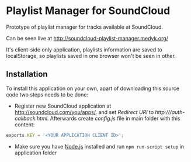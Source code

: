 # Playlist Manager for SoundCloud

Prototype of playlist manager for tracks available at SoundCloud.

Can be seen live at http://soundcloud-playlist-manager.medyk.org/

It's client-side only application, playlists information are saved to
localStorage, so playlists saved in one browser won't be seen in other.

## Installation
To install this application on your own, apart of downloading this source
code two steps needs to be done:

* Register new SoundCloud application at http://soundcloud.com/you/apps/. and set _Redirect URI_ to _http://<location-where-its-hosted>/auth-callback.html_. Afterwards create _config.js_ file in main folder with this content:

```javascript
exports.KEY = '<YOUR APPLICATION CLIENT ID>';
````

* Make sure you have [Node.js](http://nodejs.org/) installed and run `npm run-script setup` in application folder
